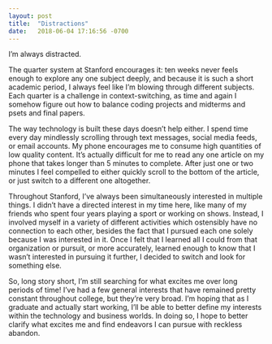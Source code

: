 ```yaml
---
layout: post
title:  "Distractions"
date:   2018-06-04 17:16:56 -0700
---
```


I’m always distracted.

The quarter system at Stanford encourages it: ten weeks never feels enough to explore any one subject deeply, and because it is such a short academic period, I always feel like I’m blowing through different subjects. Each quarter is a challenge in context-switching, as time and again I somehow figure out how to balance coding projects and midterms and psets and final papers. 

The way technology is built these days doesn’t help either. I spend time every day mindlessly scrolling through text messages, social media feeds, or email accounts. My phone encourages me to consume high quantities of low quality content. It’s actually difficult for me to read any one article on my phone that takes longer than 5 minutes to complete. After just one or two minutes I feel compelled to either quickly scroll to the bottom of the article, or just switch to a different one altogether.

Throughout Stanford, I’ve always been simultaneously interested in multiple things. I didn’t have a directed interest in my time here, like many of my friends who spent four years playing a sport or working on shows. Instead, I involved myself in a variety of different activities which ostensibly have no connection to each other, besides the fact that I pursued each one solely because I was interested in it. Once I felt that I learned all I could from that organization or pursuit, or more accurately, learned enough to know that I wasn’t interested in pursuing it further, I decided to switch and look for something else. 

So, long story short, I’m still searching for what excites me over long periods of time! I’ve had a few general interests that have remained pretty constant throughout college, but they’re very broad. I’m hoping that as I graduate and actually start working, I’ll be able to better define my interests within the technology and business worlds. In doing so, I hope to better clarify what excites me and find endeavors I can pursue with reckless abandon. 